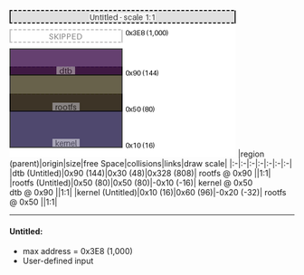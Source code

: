 ![memory map diagram](example_collisions_redux.png)
|region (parent)|origin|size|free Space|collisions|links|draw scale|
|:-|:-|:-|:-|:-|:-|:-|
|<span style='color:(50, 1, 65)'>dtb (Untitled)</span>|0x90 (144)|0x30 (48)|0x328 (808)| rootfs @ 0x90 ||1:1|
|<span style='color:(55, 46, 16)'>rootfs (Untitled)</span>|0x50 (80)|0x50 (80)|-0x10 (-16)| kernel @ 0x50 <BR> dtb @ 0x90 ||1:1|
|<span style='color:(21, 12, 62)'>kernel (Untitled)</span>|0x10 (16)|0x60 (96)|-0x20 (-32)| rootfs @ 0x50 ||1:1|

---
#### Untitled:
- max address = 0x3E8 (1,000)
- User-defined input